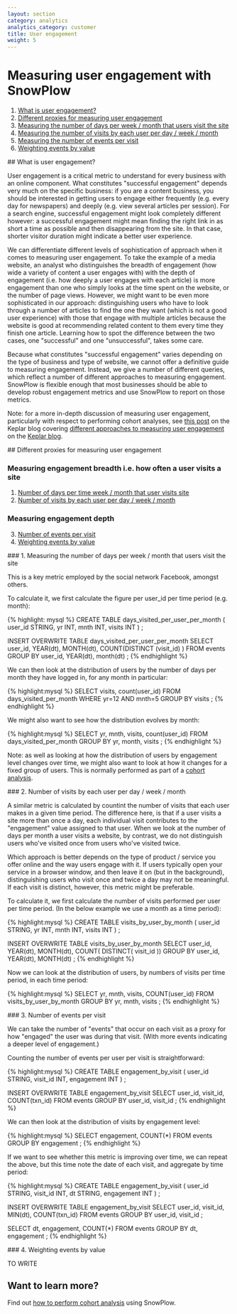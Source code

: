 ```yaml
---
layout: section
category: analytics
analytics_category: customer
title: User engagement
weight: 5
---
```


# Measuring user engagement with SnowPlow

1. [What is user engagement?](#what)
2. [Different proxies for measuring user engagement](#proxies)
3. [Measuring the number of days per week / month that users visit the site](#days-per-time-period)
4. [Measuring the number of visits by each user per day / week / month](#visits-per-time-period)
5. [Measuring the number of events per visit](#events-per-visit)
6. [Weighting events by value](#weighted-events-per-visit)

<a name="what" />
## What is user engagement?

User engagement is a critical metric to understand for every business with an online component. What constitutes "successful engagement" depends very much on the specific business: if you are a content business, you should be interested in getting users to engage either frequently (e.g. every day for newspapers) and deeply (e.g. view several articles per session). For a search engine, successful engagement might look completely different however: a successful engagement might mean finding the right link in as short a time as possible and then disappearing from the site. In that case, shorter visitor duration might indicate a better user experience.

We can differentiate different levels of sophistication of approach when it comes to measuring user engagement. To take the example of a media website, an analyst who distinguishes the breadth of engagement (how wide a variety of content a user engages with) with the depth of engagement (i.e. how deeply a user engages with each article) is more engagement than one who simply looks at the time spent on the website, or the number of page views. However, we might want to be even more sophisticated in our approach: distinguishing users who have to look through a number of articles to find the one they want (which is not a good user experience) with those that engage with multiple articles because the website is good at recommending related content to them every time they finish one article. Learning how to spot the difference between the two cases, one "successful" and one "unsuccessful", takes some care.

Because what constitutes "successful engagement" varies depending on the type of business and type of website, we cannot offer a definitive guide to measuring engagement. Instead, we give a number of different queries, which reflect a number of different approaches to measuring engagement. SnowPlow is flexible enough that most businesses should be able to develop robust engagement metrics and use SnowPlow to report on those metrics.

Note: for a more in-depth discussion of measuring user engagement, particularly with respect to performing cohort analyses, see [this post][user-engagement-keplar-blog-post] on the Keplar blog covering [different approaches to measuring user engagement][user-engagement-keplar-blog-post] on the [Keplar blog][keplar-blog].

<a name="proxies" />
## Different proxies for measuring user engagement

### Measuring engagement breadth i.e. how often a user visits a site

1. [Number of days per time week / month that user visits site](#days-per-time-period) 
2. [Number of visits by each user per day / week / month](#visits-per-time-period)

### Measuring engagement depth

3. [Number of events per visit](#events-per-visit)
4. [Weighting events by value](#weighted-events-per-visit)

<a name="days-per-time-period" />
### 1. Measuring the number of days per week / month that users visit the site

This is a key metric employed by the social network Facebook, amongst others.

To calculate it, we first calculate the figure per user_id per time period (e.g. month):

{% highlight: mysql %}
CREATE TABLE days_visited_per_user_per_month (
user_id STRING,	
yr INT,
mnth INT,
visits INT
) ;

INSERT OVERWRITE TABLE days_visited_per_user_per_month 
SELECT
user_id,
YEAR(dt),
MONTH(dt),
COUNT(DISTINCT (visit_id) )
FROM events
GROUP BY user_id, YEAR(dt), month(dt) ;
{% endhighlight %}

We can then look at the distribution of users by the number of days per month they have logged in, for any month in particular:

{% highlight:mysql %}
SELECT
visits,
count(user_id)
FROM days_visited_per_month
WHERE yr=12 AND mnth=5
GROUP BY visits ;
{% endhighlight %}

We might also want to see how the distribution evolves by month:

{% highlight:mysql %}
SELECT
yr,
mnth,
visits,
count(user_id)
FROM days_visited_per_month
GROUP BY yr, month, visits ;
{% endhighlight %}

Note: as well as looking at how the distribution of users by engagement level changes over time, we might also want to look at how it changes for a fixed group of users. This is normally performed as part of a [cohort analysis][cohort-analysis].

<a name="visits-per-time-period" />
### 2. Number of visits by each user per day / week / month

A similar metric is calculated by countint the number of visits that each user makes in a given time period. The difference here, is that if a user visits a site more than once a day, each individual visit contributes to the "engagement" value assigned to that user. When we look at the number of days per month a user visits a website, by contrast, we do not distinguish users who've visited once from users who've visited twice. 

Which approach is better depends on the type of product / service you offer online and the way users engage with it. If users typically open your service in a browser window, and then leave it on (but in the background), distinguishing users who visit once and twice a day may not be meaningful. If each visit is distinct, however, this metric might be preferable.

To calculate it, we first calculate the number of visits performed per user per time period. (In the below example we use a month as a time period):

{% highlight:mysql %}
CREATE TABLE visits_by_user_by_month (
user_id STRING,
yr INT,
mnth INT,
visits INT
) ;

INSERT OVERWRITE TABLE visits_by_user_by_month
SELECT
user_id,
YEAR(dt),
MONTH(dt),
COUNT( DISTINCT( visit_id ))
GROUP BY user_id, YEAR(dt), MONTH(dt) ;
{% endhighlight %}

Now we can look at the distribution of users, by numbers of visits per time period, in each time period:

{% highlight:mysql %}
SELECT
yr,
mnth,
visits,
COUNT(user_id)
FROM visits_by_user_by_month
GROUP BY yr, mnth, visits ;
{% endhighlight %}

<a name="events-per-visit" />
### 3. Number of events per visit

We can take the number of "events" that occur on each visit as a proxy for how "engaged" the user was during that visit. (With more events indicating a deeper level of engagement.) 

Counting the number of events per user per visit is straightforward:

{% highlight:mysql %}
CREATE TABLE engagement_by_visit (
user_id STRING,
visit_id INT,
engagement INT
) ;

INSERT OVERWRITE TABLE engagement_by_visit
SELECT
user_id,
visit_id,
COUNT(txn_id)
FROM events
GROUP BY user_id, visit_id ;
{% endhighlight %}

We can then look at the distribution of visits by engagement level:

{% highlight:mysql %}
SELECT
engagement,
COUNT(*)
FROM events
GROUP BY engagement ;
{% endhighlight %}

If we want to see whether this metric is improving over time, we can repeat the above, but this time note the date of each visit, and aggregate by time period:

{% highlight:mysql %}
CREATE TABLE engagement_by_visit (
user_id STRING,
visit_id INT,
dt STRING,
engagement INT
) ;

INSERT OVERWRITE TABLE engagement_by_visit
SELECT
user_id,
visit_id,
MIN(dt),
COUNT(txn_id)
FROM events
GROUP BY user_id, visit_id ;	

SELECT
dt,
engagement,
COUNT(*)
FROM events
GROUP BY dt, engagement ;
{% endhighlight %}

<a name="weighted-events-per-visit" />
### 4. Weighting events by value

TO WRITE

## Want to learn more?

Find out [how to perform cohort analysis][cohort-analysis] using SnowPlow.

[user-engagement-keplar-blog-post]: http://www.keplarllp.com/blog/2012/05/different-approaches-to-measuring-user-engagement-with-snowplow
[keplar-blog]: http://www.keplarllp.com/blog
[cohort-analysis]: /analytics/customer-analytics/cohort-analysis.html
